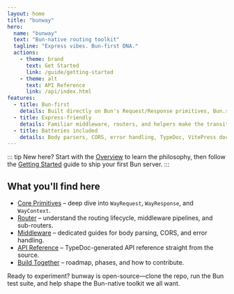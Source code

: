 ```yaml
---
layout: home
title: "bunway"
hero:
  name: "bunway"
  text: "Bun-native routing toolkit"
  tagline: "Express vibes. Bun-first DNA."
  actions:
    - theme: brand
      text: Get Started
      link: /guide/getting-started
    - theme: alt
      text: API Reference
      link: /api/index.html
features:
  - title: Bun-first
    details: Built directly on Bun's Request/Response primitives, Bun.serve, and test runner—no Node polyfills.
  - title: Express-friendly
    details: Familiar middleware, routers, and helpers make the transition from Express effortless.
  - title: Batteries included
    details: Body parsers, CORS, error handling, TypeDoc, VitePress docs, and a roadmap toward cookies, sessions, auth, and more.
---
```


::: tip New here?
Start with the [Overview](/guide/overview) to learn the philosophy, then follow the [Getting Started](/guide/getting-started) guide to ship your first Bun server.
:::

## What you'll find here

- [Core Primitives](/guide/core-primitives) – deep dive into `WayRequest`, `WayResponse`, and `WayContext`.
- [Router](/guide/router) – understand the routing lifecycle, middleware pipelines, and sub-routers.
- [Middleware](/middleware/index) – dedicated guides for body parsing, CORS, and error handling.
- [API Reference](/api/index.html) – TypeDoc-generated API reference straight from the source.
- [Build Together](/community/build-together) – roadmap, phases, and how to contribute.

Ready to experiment? bunway is open-source—clone the repo, run the Bun test suite, and help shape the Bun-native toolkit we all want.

